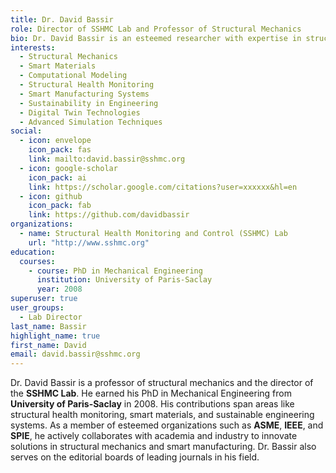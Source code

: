 ```yaml
---
title: Dr. David Bassir
role: Director of SSHMC Lab and Professor of Structural Mechanics
bio: Dr. David Bassir is an esteemed researcher with expertise in structural mechanics, smart materials, and computational modeling. As the director of the SSHMC Lab, his work focuses on advancing the integration of structural health monitoring technologies with smart manufacturing systems and the development of innovative approaches for sustainable engineering solutions.
interests:
  - Structural Mechanics
  - Smart Materials
  - Computational Modeling
  - Structural Health Monitoring
  - Smart Manufacturing Systems
  - Sustainability in Engineering
  - Digital Twin Technologies
  - Advanced Simulation Techniques
social:
  - icon: envelope
    icon_pack: fas
    link: mailto:david.bassir@sshmc.org
  - icon: google-scholar
    icon_pack: ai
    link: https://scholar.google.com/citations?user=xxxxxx&hl=en
  - icon: github
    icon_pack: fab
    link: https://github.com/davidbassir
organizations:
  - name: Structural Health Monitoring and Control (SSHMC) Lab
    url: "http://www.sshmc.org"
education:
  courses:
    - course: PhD in Mechanical Engineering
      institution: University of Paris-Saclay
      year: 2008
superuser: true
user_groups:
  - Lab Director
last_name: Bassir
highlight_name: true
first_name: David
email: david.bassir@sshmc.org
---
```

Dr. David Bassir is a professor of structural mechanics and the director of the **SSHMC Lab**. He earned his PhD in Mechanical Engineering from **University of Paris-Saclay** in 2008. His contributions span areas like structural health monitoring, smart materials, and sustainable engineering systems. As a member of esteemed organizations such as **ASME**, **IEEE**, and **SPIE**, he actively collaborates with academia and industry to innovate solutions in structural mechanics and smart manufacturing. Dr. Bassir also serves on the editorial boards of leading journals in his field.
